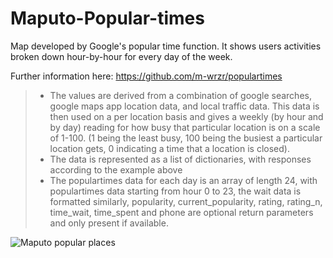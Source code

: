 # Maputo-Popular-times
Map developed by Google's popular time function. It shows users activities broken down hour-by-hour for every day of the week.

Further information here:
https://github.com/m-wrzr/populartimes

> - The values are derived from a combination of google searches, google maps app location data, and local traffic data. This data is then used on a per location basis and gives a weekly (by hour and by day) reading for how busy that particular location is on a scale of 1-100. (1 being the least busy, 100 being the busiest a particular location gets, 0 indicating a time that a location is closed).
> - The data is represented as a list of dictionaries, with responses according to the example above
> - The populartimes data for each day is an array of length 24, with populartimes data starting from hour 0 to 23, the wait data is formatted similarly, popularity, current_popularity, rating, rating_n, time_wait, time_spent and phone are optional return parameters and only present if available.

![](/gis/Maputo_google-density-crop.gif "Maputo popular places")
